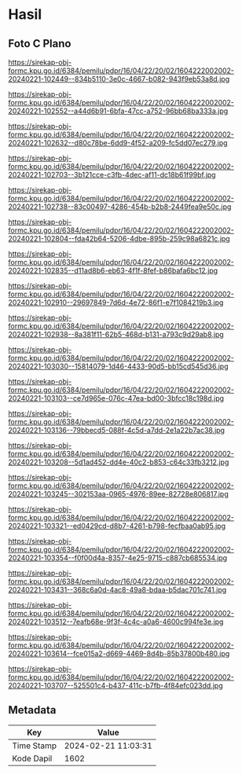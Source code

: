 # Hasil

## Foto C Plano

https://sirekap-obj-formc.kpu.go.id/6384/pemilu/pdpr/16/04/22/20/02/1604222002002-20240221-102449--834b5110-3e0c-4667-b082-943f9eb53a8d.jpg

https://sirekap-obj-formc.kpu.go.id/6384/pemilu/pdpr/16/04/22/20/02/1604222002002-20240221-102552--a44d6b91-6bfa-47cc-a752-96bb68ba333a.jpg

https://sirekap-obj-formc.kpu.go.id/6384/pemilu/pdpr/16/04/22/20/02/1604222002002-20240221-102632--d80c78be-6dd9-4f52-a209-fc5dd07ec279.jpg

https://sirekap-obj-formc.kpu.go.id/6384/pemilu/pdpr/16/04/22/20/02/1604222002002-20240221-102703--3b121cce-c3fb-4dec-af11-dc18b61f99bf.jpg

https://sirekap-obj-formc.kpu.go.id/6384/pemilu/pdpr/16/04/22/20/02/1604222002002-20240221-102738--83c00497-4286-454b-b2b8-2449fea9e50c.jpg

https://sirekap-obj-formc.kpu.go.id/6384/pemilu/pdpr/16/04/22/20/02/1604222002002-20240221-102804--fda42b64-5206-4dbe-895b-259c98a6821c.jpg

https://sirekap-obj-formc.kpu.go.id/6384/pemilu/pdpr/16/04/22/20/02/1604222002002-20240221-102835--d11ad8b6-eb63-4f1f-8fef-b86bafa6bc12.jpg

https://sirekap-obj-formc.kpu.go.id/6384/pemilu/pdpr/16/04/22/20/02/1604222002002-20240221-102910--29697849-7d6d-4e72-86f1-e7f1084219b3.jpg

https://sirekap-obj-formc.kpu.go.id/6384/pemilu/pdpr/16/04/22/20/02/1604222002002-20240221-102938--8a381f11-62b5-468d-b131-a793c9d29ab8.jpg

https://sirekap-obj-formc.kpu.go.id/6384/pemilu/pdpr/16/04/22/20/02/1604222002002-20240221-103030--15814079-1d46-4433-90d5-bb15cd545d36.jpg

https://sirekap-obj-formc.kpu.go.id/6384/pemilu/pdpr/16/04/22/20/02/1604222002002-20240221-103103--ce7d965e-076c-47ea-bd00-3bfcc18c198d.jpg

https://sirekap-obj-formc.kpu.go.id/6384/pemilu/pdpr/16/04/22/20/02/1604222002002-20240221-103136--79bbecd5-088f-4c5d-a7dd-2e1a22b7ac38.jpg

https://sirekap-obj-formc.kpu.go.id/6384/pemilu/pdpr/16/04/22/20/02/1604222002002-20240221-103208--5d1ad452-dd4e-40c2-b853-c64c33fb3212.jpg

https://sirekap-obj-formc.kpu.go.id/6384/pemilu/pdpr/16/04/22/20/02/1604222002002-20240221-103245--302153aa-0965-4976-89ee-82728e806817.jpg

https://sirekap-obj-formc.kpu.go.id/6384/pemilu/pdpr/16/04/22/20/02/1604222002002-20240221-103321--ed0429cd-d8b7-4261-b798-fecfbaa0ab95.jpg

https://sirekap-obj-formc.kpu.go.id/6384/pemilu/pdpr/16/04/22/20/02/1604222002002-20240221-103354--f0f00d4a-8357-4e25-9715-c887cb685534.jpg

https://sirekap-obj-formc.kpu.go.id/6384/pemilu/pdpr/16/04/22/20/02/1604222002002-20240221-103431--368c6a0d-4ac8-49a8-bdaa-b5dac701c741.jpg

https://sirekap-obj-formc.kpu.go.id/6384/pemilu/pdpr/16/04/22/20/02/1604222002002-20240221-103512--7eafb68e-9f3f-4c4c-a0a6-4600c994fe3e.jpg

https://sirekap-obj-formc.kpu.go.id/6384/pemilu/pdpr/16/04/22/20/02/1604222002002-20240221-103614--fce015a2-d669-4469-8d4b-85b37800b480.jpg

https://sirekap-obj-formc.kpu.go.id/6384/pemilu/pdpr/16/04/22/20/02/1604222002002-20240221-103707--525501c4-b437-411c-b7fb-4f84efc023dd.jpg


## Metadata

| Key        | Value               |
| ---------- | ------------------- |
| Time Stamp | 2024-02-21 11:03:31 |
| Kode Dapil | 1602                |



